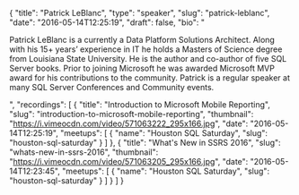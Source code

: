 {
  "title": "Patrick LeBlanc",
  "type": "speaker",
  "slug": "patrick-leblanc",
  "date": "2016-05-14T12:25:19",
  "draft": false,
  "bio": "<p>Patrick LeBlanc is a currently a Data Platform Solutions Architect. Along with his 15+ years’ experience in IT he holds a Masters of Science degree from Louisiana State University. He is the author and co-author of five SQL Server books. Prior to joining Microsoft he was awarded Microsoft MVP award for his contributions to the community.  Patrick is a regular speaker at many SQL Server Conferences and Community events.</p>",
  "recordings": [
    {
      "title": "Introduction to Microsoft Mobile Reporting",
      "slug": "introduction-to-microsoft-mobile-reporting",
      "thumbnail": "https://i.vimeocdn.com/video/571063222_295x166.jpg",
      "date": "2016-05-14T12:25:19",
      "meetups": [
        {
          "name": "Houston SQL Saturday",
          "slug": "houston-sql-saturday"
        }
      ]
    },
    {
      "title": "What's New in SSRS 2016",
      "slug": "whats-new-in-ssrs-2016",
      "thumbnail": "https://i.vimeocdn.com/video/571063205_295x166.jpg",
      "date": "2016-05-14T12:23:45",
      "meetups": [
        {
          "name": "Houston SQL Saturday",
          "slug": "houston-sql-saturday"
        }
      ]
    }
  ]
}